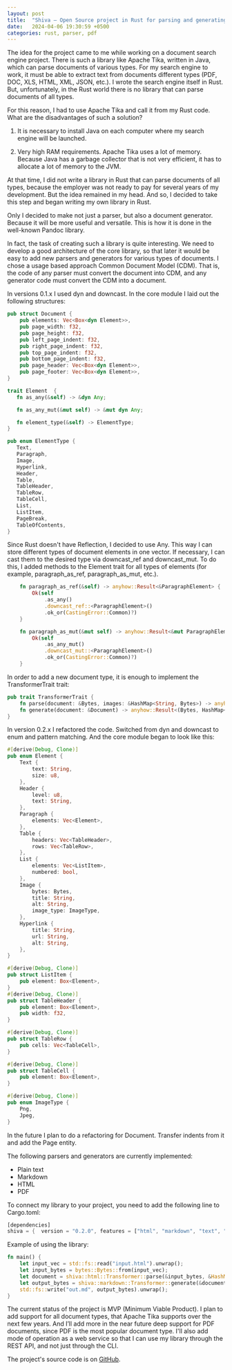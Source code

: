 ```yaml
---
layout: post
title:  "Shiva — Open Source project in Rust for parsing and generating documents of any type"
date:   2024-04-06 19:30:59 +0500
categories: rust, parser, pdf
---
```

The idea for the project came to me while working on a document search engine project. There is such a library
like Apache Tika, written in Java, which can parse documents of various types.
For my search engine to work, it must be able to extract text from documents
different types (PDF, DOC, XLS, HTML, XML, JSON, etc.). I wrote the search engine itself in Rust.
But, unfortunately, in the Rust world there is no library that can parse documents of all types.


For this reason, I had to use Apache Tika and call it from my Rust code. What are the disadvantages of such a solution?

1. It is necessary to install Java on each computer where my search engine will be launched.

2. Very high RAM requirements. Apache Tika uses a lot of memory. Because Java has a garbage collector that is not very efficient, it has to allocate a lot of memory to the JVM.

At that time, I did not write a library in Rust that can parse documents of all types,
because the employer was not ready to pay for several years of my development. But the idea remained
in my head. And so, I decided to take this step and began writing my own library in Rust.


Only I decided to make not just a parser, but also a document generator.
Because it will be more useful and versatile. This is how it is done in the well-known Pandoc library.

In fact, the task of creating such a library is quite interesting. We need to develop a good
architecture of the core library, so that later it would be easy to add new parsers and
generators for various types of documents. I chose a usage based approach
Common Document Model (CDM). That is, the code of any parser must convert the document into CDM,
and any generator code must convert the CDM into a document.

In versions 0.1.x I used dyn and downcast. In the core module I laid out the following structures:

```rust
pub struct Document {
    pub elements: Vec<Box<dyn Element>>,
    pub page_width: f32,
    pub page_height: f32,
    pub left_page_indent: f32,
    pub right_page_indent: f32,
    pub top_page_indent: f32,
    pub bottom_page_indent: f32,
    pub page_header: Vec<Box<dyn Element>>,
    pub page_footer: Vec<Box<dyn Element>>,
}

trait Element  {
   fn as_any(&self) -> &dyn Any; 

   fn as_any_mut(&mut self) -> &mut dyn Any;

   fn element_type(&self) -> ElementType;
}

pub enum ElementType {
   Text,
   Paragraph,
   Image,
   Hyperlink,
   Header,
   Table,
   TableHeader,
   TableRow,
   TableCell,
   List,
   ListItem,
   PageBreak,
   TableOfContents,
}
```

Since Rust doesn't have Reflection, I decided to use Any. This way I can store different types of document elements in one vector. If necessary, I can cast them to the desired type via downcast_ref and downcast_mut. To do this, I added methods to the Element trait for all types of elements (for example, paragraph_as_ref, paragraph_as_mut, etc.).

```rust
    fn paragraph_as_ref(&self) -> anyhow::Result<&ParagraphElement> {
        Ok(self
            .as_any()
            .downcast_ref::<ParagraphElement>()
            .ok_or(CastingError::Common)?)
    }

    fn paragraph_as_mut(&mut self) -> anyhow::Result<&mut ParagraphElement> {
        Ok(self
            .as_any_mut()
            .downcast_mut::<ParagraphElement>()
            .ok_or(CastingError::Common)?)
    }
```

In order to add a new document type, it is enough to implement the TransformerTrait trait:

```rust
pub trait TransformerTrait {
    fn parse(document: &Bytes, images: &HashMap<String, Bytes>) -> anyhow::Result<Document>;
    fn generate(document: &Document) -> anyhow::Result<(Bytes, HashMap<String, Bytes>)>;
}
```

In version 0.2.x I refactored the code. Switched from dyn and downcast to enum and pattern matching. And the core module began to look like this:

```rust
#[derive(Debug, Clone)]
pub enum Element {
    Text {
        text: String,
        size: u8,
    },
    Header {
        level: u8,
        text: String,
    },
    Paragraph {
        elements: Vec<Element>,
    },
    Table {
        headers: Vec<TableHeader>,
        rows: Vec<TableRow>,
    },
    List {
        elements: Vec<ListItem>,
        numbered: bool,
    },
    Image {
        bytes: Bytes,
        title: String,
        alt: String,
        image_type: ImageType,
    },
    Hyperlink {
        title: String,
        url: String,
        alt: String,
    },
}

#[derive(Debug, Clone)]
pub struct ListItem {
    pub element: Box<Element>,
}
#[derive(Debug, Clone)]
pub struct TableHeader {
    pub element: Box<Element>,
    pub width: f32,
}

#[derive(Debug, Clone)]
pub struct TableRow {
    pub cells: Vec<TableCell>,
}

#[derive(Debug, Clone)]
pub struct TableCell {
    pub element: Box<Element>,
}

#[derive(Debug, Clone)]
pub enum ImageType {
    Png,
    Jpeg,
}

```

In the future I plan to do a refactoring for Document. Transfer indents from it and add the Page entity.

The following parsers and generators are currently implemented:

- Plain text
- Markdown
- HTML
- PDF

To connect my library to your project, you need to add the following line to Cargo.toml:


```rust
[dependencies]
shiva = {  version = "0.2.0", features = ["html", "markdown", "text", "pdf"] }
```

Example of using the library:

```rust
fn main() {
    let input_vec = std::fs::read("input.html").unwrap();
    let input_bytes = bytes::Bytes::from(input_vec);
    let document = shiva::html::Transformer::parse(&input_bytes, &HashMap::new()).unwrap();
    let output_bytes = shiva::markdown::Transformer::generate(&document, &HashMap::new()).unwrap();
    std::fs::write("out.md", output_bytes).unwrap();
}
```

The current status of the project is MVP (Minimum Viable Product). I plan to add support for all document types,
that Apache Tika supports over the next few years. And I’ll add more in the near future
deep support for PDF documents, since PDF is the most popular document type. I'll also add
mode of operation as a web service so that I can use my library through the REST API, and not just through the CLI.

The project's source code is on [GitHub](https://github.com/igumnoff/shiva). 
